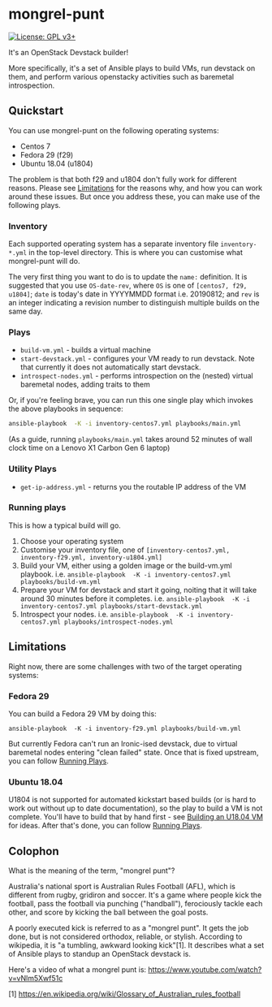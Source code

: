 # mongrel-punt
[![License: GPL v3+](https://img.shields.io/badge/license-GPL%20v3%2B-blue.svg)](http://www.gnu.org/licenses/gpl-3.0)

It's an OpenStack Devstack builder!

More specifically, it's a set of Ansible plays to build VMs, run devstack on them, and perform various openstacky activities such as baremetal introspection.

## Quickstart

You can use mongrel-punt on the following operating systems:
* Centos 7
* Fedora 29 (f29)
* Ubuntu 18.04 (u1804)

The problem is that both f29 and u1804 don't fully work for different reasons.  Please see [Limitations](#limitations) for the reasons why, and how you can work around these issues.  But once you address these, you can make use of the following plays.

### Inventory

Each supported operating system has a separate inventory file `inventory-*.yml` in the top-level directory.  This is where you can customise what mongrel-punt will do.

The very first thing you want to do is to update the `name:` definition.  It is suggested that you use `OS-date-rev`, where `OS` is one of `[centos7, f29, u1804]`; `date` is today's date in YYYYMMDD format i.e. 20190812; and `rev` is an integer indicating a revision number to distinguish multiple builds on the same day.

### Plays

* `build-vm.yml` - builds a virtual machine
* `start-devstack.yml` - configures your VM ready to run devstack.  Note that currently it does not automatically start devstack.
* `introspect-nodes.yml` - performs introspection on the (nested) virtual baremetal nodes, adding traits to them

Or, if you're feeling brave, you can run this one single play which invokes the above playbooks in sequence:
```sh
ansible-playbook  -K -i inventory-centos7.yml playbooks/main.yml
```
(As a guide, running `playbooks/main.yml` takes around 52 minutes of wall clock time on a Lenovo X1 Carbon Gen 6 laptop)

### Utility Plays
* `get-ip-address.yml` - returns you the routable IP address of the VM

### Running plays

This is how a typical build will go.

1. Choose your operating system
1. Customise your inventory file, one of `[inventory-centos7.yml, inventory-f29.yml, inventory-u1804.yml]`
1. Build your VM, either using a golden image or the build-vm.yml playbook.  i.e. `ansible-playbook  -K -i inventory-centos7.yml playbooks/build-vm.yml`
1. Prepare your VM for devstack and start it going, noiting that it will take around 30 minutes before it completes. i.e. `ansible-playbook  -K -i inventory-centos7.yml playbooks/start-devstack.yml`
1. Introspect your nodes.  i.e. `ansible-playbook  -K -i inventory-centos7.yml playbooks/introspect-nodes.yml`

## Limitations

Right now, there are some challenges with two of the target operating systems:

### Fedora 29

You can build a Fedora 29 VM by doing this:

`ansible-playbook  -K -i inventory-f29.yml playbooks/build-vm.yml`

But currently Fedora can't run an Ironic-ised devstack, due to virtual baremetal nodes entering "clean failed" state.  Once that is fixed upstream, you can follow [Running Plays](#Running-plays).

### Ubuntu 18.04

U1804 is not supported for automated kickstart based builds (or is hard to work out without up to date documentation), so the play to build a VM is not complete.  You'll have to build that by hand first - see [Building an U18.04 VM](doc/Building-U1804-VM.md) for ideas.  After that's done, you can follow [Running Plays](#Running-plays).

## Colophon

What is the meaning of the term, "mongrel punt"?

Australia's national sport is Australian Rules Football (AFL), which is different from rugby, gridiron and soccer.  It's a game where people kick the football, pass the football via punching ("handball"), ferociously tackle each other, and score by kicking the ball between the goal posts.

A poorly executed kick is referred to as a "mongrel punt".  It gets the job done, but is not considered orthodox, reliable, or stylish.  According to wikipedia, it is "a tumbling, awkward looking kick"[1].  It describes what a set of Ansible plays to standup an OpenStack devstack is.

Here's a video of what a mongrel punt is: https://www.youtube.com/watch?v=vNlm5Xwf51c

[1] https://en.wikipedia.org/wiki/Glossary_of_Australian_rules_football
